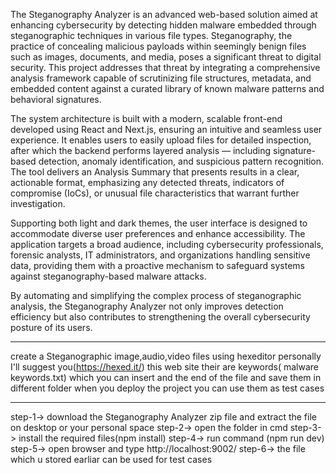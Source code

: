 The Steganography Analyzer is an advanced web-based solution aimed at enhancing cybersecurity by detecting hidden malware embedded through steganographic techniques in various file types. Steganography, the practice of concealing malicious payloads within seemingly benign files such as images, documents, and media, poses a significant threat to digital security. This project addresses that threat by integrating a comprehensive analysis framework capable of scrutinizing file structures, metadata, and embedded content against a curated library of known malware patterns and behavioral signatures.

The system architecture is built with a modern, scalable front-end developed using React and Next.js, ensuring an intuitive and seamless user experience. It enables users to easily upload files for detailed inspection, after which the backend performs layered analysis — including signature-based detection, anomaly identification, and suspicious pattern recognition. The tool delivers an Analysis Summary that presents results in a clear, actionable format, emphasizing any detected threats, indicators of compromise (IoCs), or unusual file characteristics that warrant further investigation.

Supporting both light and dark themes, the user interface is designed to accommodate diverse user preferences and enhance accessibility. The application targets a broad audience, including cybersecurity professionals, forensic analysts, IT administrators, and organizations handling sensitive data, providing them with a proactive mechanism to safeguard systems against steganography-based malware attacks.

By automating and simplifying the complex process of steganographic analysis, the Steganography Analyzer not only improves detection efficiency but also contributes to strengthening the overall cybersecurity posture of its users.


-----------------------------------------------------------------------------------------------------------------------------------------------------------------------
create a Steganographic image,audio,video files using hexeditor personally I'll suggest you(https://hexed.it/) this web site their are keywords( malware keywords.txt) which you can insert and the end of the file and save them in different folder when you deploy the project you can use them as test cases 

-----------------------------------------------------------------------------------------------------------------------------------------------------------------------
step-1-> download the Steganography Analyzer zip file and extract the file on desktop or your personal space
step-2-> open the folder in cmd 
step-3-> install the required files(npm install)
step-4-> run command (npm run dev)
step-5-> open browser and type http://localhost:9002/
step-6-> the file which u stored earliar can be used for test cases 
